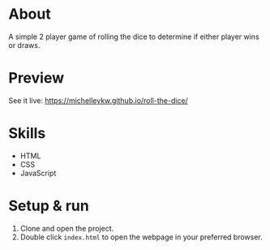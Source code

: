 # About

A simple 2 player game of rolling the dice to determine if either player wins or draws.

# Preview

See it live: https://michelleykw.github.io/roll-the-dice/

# Skills

* HTML
* CSS
* JavaScript

# Setup & run

1. Clone and open the project.
2. Double click `index.html` to open the webpage in your preferred browser.
